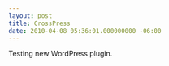 ```yaml
---
layout: post
title: CrossPress
date: 2010-04-08 05:36:01.000000000 -06:00
---
```

Testing new WordPress plugin.
